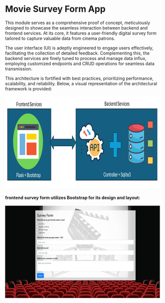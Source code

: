 # Movie Survey Form App


This module serves as a comprehensive proof of concept, meticulously designed to showcase the seamless interaction between backend and frontend services. At its core, it features a user-friendly digital survey form tailored to capture valuable data from cinema patrons.

The user interface (UI) is adeptly engineered to engage users effectively, facilitating the collection of detailed feedback. Complementing this, the backend services are finely tuned to process and manage data influx, employing customized endpoints and CRUD operations for seamless data transmission.

This architecture is fortified with best practices, prioritizing performance, scalability, and reliability. Below, a visual representation of the architectural framework is provided:

<img src="https://github.com/Roey0204/Movie-Survey-Form-App/blob/main/img/Image1.png" alt="Image1" width="800" height="300">

#### frontend survey form utilizes Bootstrap for its design and layout:

<img src="https://github.com/Roey0204/Movie-Survey-Form-App/blob/main/img/frontend.png" width="800" height="300">




